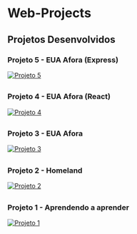 # Web-Projects

## Projetos Desenvolvidos

### Projeto 5 - EUA Afora (Express)
[![Projeto 5](https://img.shields.io/badge/GitHub-Ver%20Repositório-blue?logo=github)](https://github.com/JulioLima97/web_project_around_express)
##
### Projeto 4 - EUA Afora (React)
[![Projeto 4](https://img.shields.io/badge/GitHub-Ver%20Repositório-blue?logo=github)](https://github.com/JulioLima97/web_project_around_react)
##
### Projeto 3 - EUA Afora
[![Projeto 3](https://img.shields.io/badge/GitHub-Ver%20Repositório-blue?logo=github)](https://github.com/JulioLima97/web_project_4_ptbr)
##
### Projeto 2 - Homeland
[![Projeto 2](https://img.shields.io/badge/GitHub-Ver%20Repositório-blue?logo=github)](https://github.com/JulioLima97/web_project_3_ptbr)
##
### Projeto 1 - Aprendendo a aprender
[![Projeto 1](https://img.shields.io/badge/GitHub-Ver%20Repositório-blue?logo=github)](https://github.com/JulioLima97/web_project_1_ptbr)
